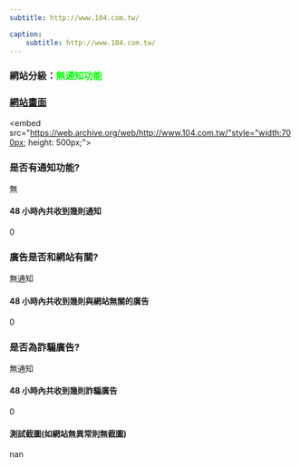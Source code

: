 ```yaml
---
subtitle: http://www.104.com.tw/

caption:
	subtitle: http://www.104.com.tw/
---
```


<h3>網站分級：<font color="#00FF00">無通知功能</font></h3>

### [網站畫面](http://www.104.com.tw/)
<embed src="https://web.archive.org/web/http://www.104.com.tw/"style="width:700px; height: 500px;">

### 是否有通知功能?
無

#### 48 小時內共收到幾則通知
0

### 廣告是否和網站有關?
無通知

#### 48 小時內共收到幾則與網站無關的廣告
0

### 是否為詐騙廣告?
無通知

#### 48 小時內共收到幾則詐騙廣告
0

#### 測試截圖(如網站無異常則無截圖)
nan

